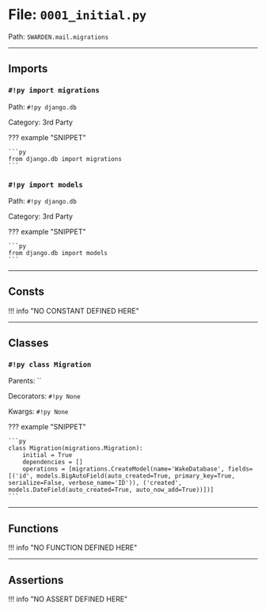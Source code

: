 
# File: `0001_initial.py`
Path: `SWARDEN.mail.migrations`



---

## Imports

### `#!py import migrations`

Path: `#!py django.db`

Category: 3rd Party

??? example "SNIPPET"

    ```py
    from django.db import migrations
    ```

### `#!py import models`

Path: `#!py django.db`

Category: 3rd Party

??? example "SNIPPET"

    ```py
    from django.db import models
    ```



---

## Consts

!!! info "NO CONSTANT DEFINED HERE"

---

## Classes

### `#!py class Migration`

Parents: ``

Decorators: `#!py None`

Kwargs: `#!py None`

??? example "SNIPPET"

    ```py
    class Migration(migrations.Migration):
        initial = True
        dependencies = []
        operations = [migrations.CreateModel(name='WakeDatabase', fields=[('id', models.BigAutoField(auto_created=True, primary_key=True, serialize=False, verbose_name='ID')), ('created', models.DateField(auto_created=True, auto_now_add=True))])]
    ```



---

## Functions

!!! info "NO FUNCTION DEFINED HERE"

---

## Assertions

!!! info "NO ASSERT DEFINED HERE"
